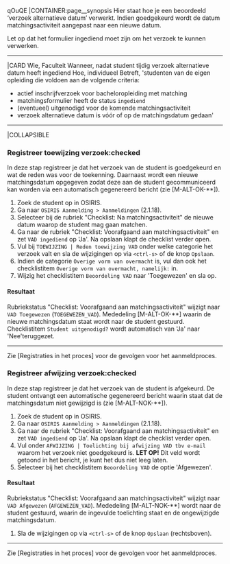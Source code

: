 qOuQE
|CONTAINER:page__synopsis
Hier staat hoe je een beoordeeld ‘verzoek alternatieve datum’ verwerkt. Indien goedgekeurd wordt de datum matchingsactiviteit aangepast naar een nieuwe datum.

Let op dat het formulier ingediend moet zijn om het verzoek te kunnen verwerken.
_____
|CARD
Wie,     Faculteit
Wanneer, nadat student tijdig verzoek alternatieve datum heeft ingediend
Hoe,     individueel
Betreft, 'studenten van de eigen opleiding die voldoen aan de volgende criteria:

- actief inschrijfverzoek voor bacheloropleiding met matching
- matchingsformulier heeft de status `ingediend`
- (eventueel) uitgenodigd voor de komende matchingsactiviteit
- verzoek alternatieve datum is vóór of op de matchingsdatum gedaan'
_____
|COLLAPSIBLE
### Registreer toewijzing verzoek:checked
In deze stap registreer je dat het verzoek van de student is goedgekeurd en wat de reden was voor de toekenning. Daarnaast wordt een nieuwe matchingsdatum opgegeven zodat deze aan de student gecommuniceerd kan worden via een automatisch gegenereerd bericht (zie [M-ALT-OK-**]).

1. Zoek de student op in OSIRIS.
1. Ga naar `OSIRIS Aanmelding > Aanmeldingen` (2.1.18).
1. Selecteer bij de rubriek "Checklist: Na matchingsactiviteit" de nieuwe datum waarop de student mag gaan matchen.
1. Ga naar de rubriek "Checklist: Voorafgaand aan matchingsactiviteit" en zet `VAD ingediend` op 'Ja'. Na opslaan klapt de checklist verder open.
1. Vul bij `TOEWIJZING | Reden toewijzing VAD` onder welke categorie het verzoek valt en sla de wijzigingen op via `<ctrl-s>` of de knop `Opslaan`.
1. Indien de categorie `Overige vorm van overmacht` is, vul dan ook het checklistitem `Overige vorm van overmacht, namelijk:` in.
1. Wijzig het checklistitem `Beoordeling VAD` naar 'Toegewezen' en sla op. 

#### Resultaat 
Rubriekstatus "Checklist: Voorafgaand aan matchingsactiviteit" wijzigt naar `VAD Toegewezen` (`TOEGEWEZEN_VAD`). Mededeling [M-ALT-OK-**] waarin de nieuwe matchingsdatum staat wordt naar de student gestuurd. Checklistitem `Student uitgenodigd?` wordt automatisch van 'Ja' naar 'Nee'teruggezet. 


-----

Zie [Registraties in het proces] voor de gevolgen voor het aanmeldproces.

### Registreer afwijzing verzoek:checked
In deze stap registreer je dat het verzoek van de student is afgekeurd. De student ontvangt een automatische gegenereerd bericht waarin staat dat de matchingsdatum niet gewijzigd is (zie [M-ALT-NOK-**]).

1. Zoek de student op in OSIRIS.
1. Ga naar `OSIRIS Aanmelding > Aanmeldingen` (2.1.18).
1. Ga naar de rubriek "Checklist: Voorafgaand aan matchingsactiviteit" en zet `VAD ingediend` op 'Ja'. Na opslaan klapt de checklist verder open.
1. Vul onder `AFWIJZING | Toelichting bij afwijzing VAD tbv e-mail` waarom het verzoek niet goedgekeurd is. **LET OP!** Dit veld wordt getoond in het bericht, je kunt het dus niet leeg laten.
1. Selecteer bij het checklistitem `Beoordeling VAD` de optie 'Afgewezen'.

#### Resultaat
Rubriekstatus "Checklist: Voorafgaand aan matchingsactiviteit" wijzigt naar `VAD Afgewezen` (`AFGEWEZEN_VAD`). Mededeling [M-ALT-NOK-**] wordt naar de student gestuurd, waarin de ingevulde toelichting staat en de ongewijzigde matchingsdatum.
1. Sla de wijzigingen op via `<ctrl-s>` of de knop `Opslaan` (rechtsboven).

-----

Zie [Registraties in het proces] voor de gevolgen voor het aanmeldproces.
